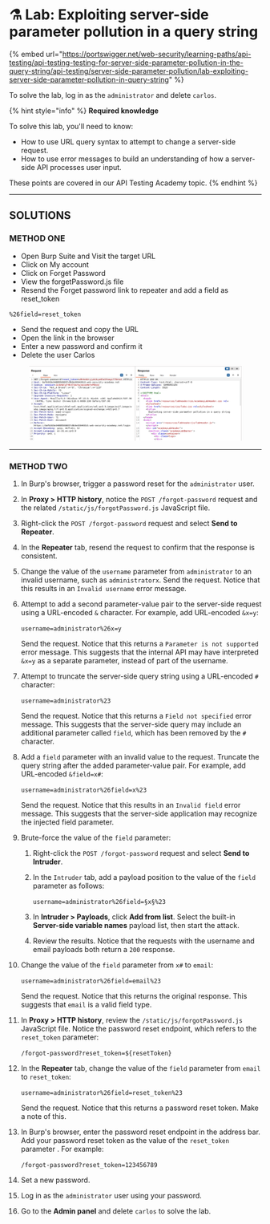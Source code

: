 # ⚗ Lab: Exploiting server-side parameter pollution in a query string

{% embed url="https://portswigger.net/web-security/learning-paths/api-testing/api-testing-testing-for-server-side-parameter-pollution-in-the-query-string/api-testing/server-side-parameter-pollution/lab-exploiting-server-side-parameter-pollution-in-query-string" %}

To solve the lab, log in as the `administrator` and delete `carlos`.

{% hint style="info" %}
**Required knowledge**

To solve this lab, you'll need to know:

* How to use URL query syntax to attempt to change a server-side request.
* How to use error messages to build an understanding of how a server-side API processes user input.

These points are covered in our API Testing Academy topic.
{% endhint %}



***

## SOLUTIONS

### METHOD ONE

* Open Burp Suite and Visit the target URL
* Click on My account
* Click on Forget Password
* View the forgetPassword.js file
* Resend the Forget password link to repeater and add a field as reset\_token

```
%26field=reset_token
```

* Send the request and copy the URL
* Open the link in the browser
* Enter a new password and confirm it
* Delete the user Carlos

<figure><img src="../../../.gitbook/assets/image (23).png" alt=""><figcaption></figcaption></figure>



***

### METHOD TWO

1. In Burp's browser, trigger a password reset for the `administrator` user.
2. In **Proxy > HTTP history**, notice the `POST /forgot-password` request and the related `/static/js/forgotPassword.js` JavaScript file.
3. Right-click the `POST /forgot-password` request and select **Send to Repeater**.
4. In the **Repeater** tab, resend the request to confirm that the response is consistent.
5. Change the value of the `username` parameter from `administrator` to an invalid username, such as `administratorx`. Send the request. Notice that this results in an `Invalid username` error message.
6.  Attempt to add a second parameter-value pair to the server-side request using a URL-encoded `&` character. For example, add URL-encoded `&x=y`:

    `username=administrator%26x=y`

    Send the request. Notice that this returns a `Parameter is not supported` error message. This suggests that the internal API may have interpreted `&x=y` as a separate parameter, instead of part of the username.
7.  Attempt to truncate the server-side query string using a URL-encoded `#` character:

    `username=administrator%23`

    Send the request. Notice that this returns a `Field not specified` error message. This suggests that the server-side query may include an additional parameter called `field`, which has been removed by the `#` character.
8.  Add a `field` parameter with an invalid value to the request. Truncate the query string after the added parameter-value pair. For example, add URL-encoded `&field=x#`:

    `username=administrator%26field=x%23`

    Send the request. Notice that this results in an `Invalid field` error message. This suggests that the server-side application may recognize the injected field parameter.
9. Brute-force the value of the `field` parameter:
   1. Right-click the `POST /forgot-password` request and select **Send to Intruder**.
   2.  In the `Intruder` tab, add a payload position to the value of the `field` parameter as follows:

       `username=administrator%26field=§x§%23`
   3. In **Intruder > Payloads**, click **Add from list**. Select the built-in **Server-side variable names** payload list, then start the attack.
   4. Review the results. Notice that the requests with the username and email payloads both return a `200` response.
10. Change the value of the `field` parameter from `x#` to `email`:

    `username=administrator%26field=email%23`

    Send the request. Notice that this returns the original response. This suggests that `email` is a valid field type.
11. In **Proxy > HTTP history**, review the `/static/js/forgotPassword.js` JavaScript file. Notice the password reset endpoint, which refers to the `reset_token` parameter:

    `/forgot-password?reset_token=${resetToken}`
12. In the **Repeater** tab, change the value of the `field` parameter from `email` to `reset_token`:

    `username=administrator%26field=reset_token%23`

    Send the request. Notice that this returns a password reset token. Make a note of this.
13. In Burp's browser, enter the password reset endpoint in the address bar. Add your password reset token as the value of the `reset_token` parameter . For example:

    `/forgot-password?reset_token=123456789`
14. Set a new password.
15. Log in as the `administrator` user using your password.
16. Go to the **Admin panel** and delete `carlos` to solve the lab.

